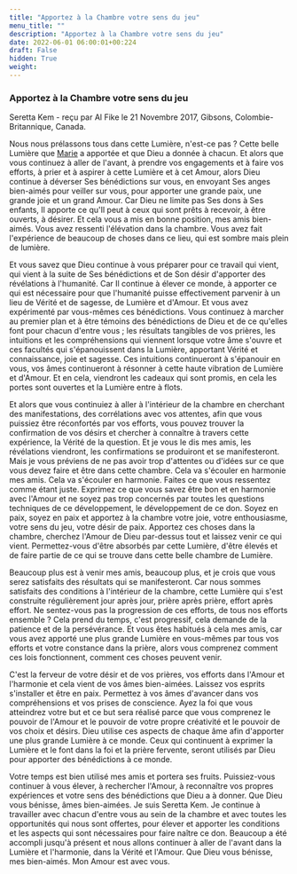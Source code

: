 ```yaml
---
title: "Apportez à la Chambre votre sens du jeu"
menu_title: ""
description: "Apportez à la Chambre votre sens du jeu"
date: 2022-06-01 06:00:01+00:224
draft: False
hidden: True
weight:
---
```

### Apportez à la Chambre votre sens du jeu

Seretta Kem - reçu par Al Fike le 21 Novembre 2017, Gibsons, Colombie-Britannique, Canada.

Nous nous prélassons tous dans cette Lumière, n'est-ce pas ? Cette belle Lumière que [Marie](/fr-contemporary-messages/fr-contemporary-messages-by-date-order/fr-contemporary-messages-2017/fr-2017-11-21-1-af-mary) a apportée et que Dieu a donnée à chacun. Et alors que vous continuez à aller de l'avant, à prendre vos engagements et à faire vos efforts, à prier et à aspirer à cette Lumière et à cet Amour, alors Dieu continue à déverser Ses bénédictions sur vous, en envoyant Ses anges bien-aimés pour veiller sur vous, pour apporter une grande paix, une grande joie et un grand Amour. Car Dieu ne limite pas Ses dons à Ses enfants, Il apporte ce qu'Il peut à ceux qui sont prêts à recevoir, à être ouverts, à désirer. Et cela vous a mis en bonne position, mes amis bien-aimés. Vous avez ressenti l'élévation dans la chambre. Vous avez fait l'expérience de beaucoup de choses dans ce lieu, qui est sombre mais plein de lumière.

Et vous savez que Dieu continue à vous préparer pour ce travail qui vient, qui vient à la suite de Ses bénédictions et de Son désir d'apporter des révélations à l'humanité. Car Il continue à élever ce monde, à apporter ce qui est nécessaire pour que l'humanité puisse effectivement parvenir à un lieu de Vérité et de sagesse, de Lumière et d'Amour. Et vous avez expérimenté par vous-mêmes ces bénédictions. Vous continuez à marcher au premier plan et à être témoins des bénédictions de Dieu et de ce qu'elles font pour chacun d'entre vous ; les résultats tangibles de vos prières, les intuitions et les compréhensions qui viennent lorsque votre âme s'ouvre et ces facultés qui s'épanouissent dans la Lumière, apportant Vérité et connaissance, joie et sagesse. Ces intuitions continueront à s'épanouir en vous, vos âmes continueront à résonner à cette haute vibration de Lumière et d'Amour. Et en cela, viendront les cadeaux qui sont promis, en cela les portes sont ouvertes et la Lumière entre à flots.

Et alors que vous continuiez à aller à l'intérieur de la chambre en cherchant des manifestations, des corrélations avec vos attentes, afin que vous puissiez être réconfortés par vos efforts, vous pouvez trouver la confirmation de vos désirs et chercher à connaître à travers cette expérience, la Vérité de la question. Et je vous le dis mes amis, les révélations viendront, les confirmations se produiront et se manifesteront. Mais je vous préviens de ne pas avoir trop d'attentes ou d'idées sur ce que vous devez faire et être dans cette chambre. Cela va s'écouler en harmonie mes amis. Cela va s'écouler en harmonie. Faites ce que vous ressentez comme étant juste. Exprimez ce que vous savez être bon et en harmonie avec l'Amour et ne soyez pas trop concernés par toutes les questions techniques de ce développement, le développement de ce don. Soyez en paix, soyez en paix et apportez à la chambre votre joie, votre enthousiasme, votre sens du jeu, votre désir de paix. Apportez ces choses dans la chambre, cherchez l'Amour de Dieu par-dessus tout et laissez venir ce qui vient. Permettez-vous d'être absorbés par cette Lumière, d'être élevés et de faire partie de ce qui se trouve dans cette belle chambre de Lumière.

Beaucoup plus est à venir mes amis, beaucoup plus, et je crois que vous serez satisfaits des résultats qui se manifesteront. Car nous sommes satisfaits des conditions à l'intérieur de la chambre, cette Lumière qui s'est construite régulièrement jour après jour, prière après prière, effort après effort. Ne sentez-vous pas la progression de ces efforts, de tous nos efforts ensemble ? Cela prend du temps, c'est progressif, cela demande de la patience et de la persévérance. Et vous êtes habitués à cela mes amis, car vous avez apporté une plus grande Lumière en vous-mêmes par tous vos efforts et votre constance dans la prière, alors vous comprenez comment ces lois fonctionnent, comment ces choses peuvent venir. 

C'est la ferveur de votre désir et de vos prières, vos efforts dans l'Amour et l'harmonie et cela vient de vos âmes bien-aimées. Laissez vos esprits s'installer et être en paix. Permettez à vos âmes d'avancer dans vos compréhensions et vos prises de conscience. Ayez la foi que vous atteindrez votre but et ce but sera réalisé parce que vous comprenez le pouvoir de l'Amour et le pouvoir de votre propre créativité et le pouvoir de vos choix et désirs. Dieu utilise ces aspects de chaque âme afin d'apporter une plus grande Lumière à ce monde. Ceux qui continuent à exprimer la Lumière et le font dans la foi et la prière fervente, seront utilisés par Dieu pour apporter des bénédictions à ce monde.

Votre temps est bien utilisé mes amis et portera ses fruits. Puissiez-vous continuer à vous élever, à rechercher l'Amour, à reconnaître vos propres expériences et votre sens des bénédictions que Dieu a à donner. Que Dieu vous bénisse, âmes bien-aimées. Je suis Seretta Kem. Je continue à travailler avec chacun d'entre vous au sein de la chambre et avec toutes les opportunités qui nous sont offertes, pour élever et apporter les conditions et les aspects qui sont nécessaires pour faire naître ce don. Beaucoup a été accompli jusqu'à présent et nous allons continuer à aller de l'avant dans la Lumière et l'harmonie, dans la Vérité et l'Amour. Que Dieu vous bénisse, mes bien-aimés. Mon Amour est avec vous.
